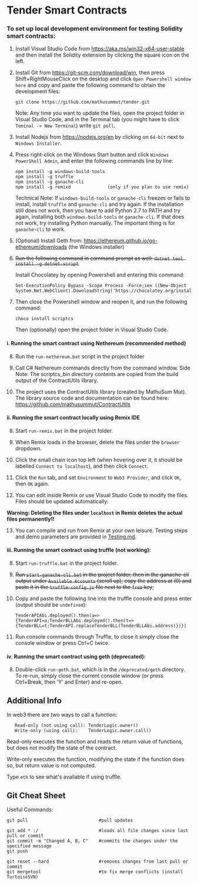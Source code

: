 # Tender Smart Contracts

### To set up local development environment for testing Solidity smart contracts:

1. Install Visual Studio Code from https://aka.ms/win32-x64-user-stable and then install the Solidity extension by clicking the square icon on the left.

2. Install Git from https://git-scm.com/download/win, then press Shift+RightMouseClick on the desktop and click `Open Powershell window here` and copy and paste the following command to obtain the development files:

       git clone https://github.com/mathusummut/tender.git

	Note: Any time you want to update the files, open the project folder in Visual Studio Code, and in the Terminal tab (you might have to click `Teminal -> New Terminal`) write `git pull`.

3. Install Nodejs from https://nodejs.org/en by clicking on `64-bit` next to `Windows Installer`.

4. Press right-click on the Windows Start button and click `Windows PowerShell Admin`, and enter the following commands line by line:

       npm install -g windows-build-tools
       npm install -g truffle
       npm install -g ganache-cli
       npm install -g remixd              (only if you plan to use remix)

	Technical Note: If `windows-build-tools` or `ganache-cli` freezes or fails to install, install `truffle` and `ganache-cli` and try again. If the installation still does not work, then you have to add Python 2.7 to PATH and try again, installing both `windows-build-tools` or `ganache-cli`. If that does not work, try installing Python manually. The important thing is for `ganache-cli` to work.

5. (Optional) Install Geth from: https://ethereum.github.io/go-ethereum/downloads (the Windows installer)

6. ~~Run the following command in command prompt as well: `dotnet tool install -g dotnet-script`~~

    Install Chocolatey by opening Powershell and entering this command:

       Set-ExecutionPolicy Bypass -Scope Process -Force;iex ((New-Object System.Net.WebClient).DownloadString('https://chocolatey.org/install.ps1'))

7. Then close the Powershell window and reopen it, and run the following command:

       choco install scriptcs

	Then (optionally) open the project folder in Visual Studio Code.

#### i. Running the smart contract using Nethereum (recommended method)

8. Run the `run-nethereum.bat` script in the project folder

9. Call C# Nethereum commands directly from the command window. Side Note: The scriptcs_bin directory contents are copied from the build output of the ContractUtils library.

10. The project uses the ContractUtils library (created by MathuSum Mut). The library source code and documentation can be found here: https://github.com/mathusummut/ContractUtils

#### ii. Running the smart contract locally using Remix IDE

8. Start `run-remix.bat` in the project folder.

9. When Remix loads in the browser, delete the files under the `browser` dropdown.

10. Click the small chain icon top left (when hovering over it, it should be labelled `Connect to localhost`), and then click `Connect`.

11. Click the `Run` tab, and set `Environment` to `Web3 Provider`, and click `OK`, then `OK` again.

12. You can edit inside Remix or use Visual Studio Code to modify the files. Files should be updated automatically.

**Warning: Deleting the files under `localhost` in Remix deletes the actual files permanently!!**

13. You can compile and run from Remix at your own leisure. Testing steps and demo parameters are provided in [Testing.md](https://github.com/mathusummut/tender/blob/master/Testing.md).

#### iii. Running the smart contract using truffle (not working):

8. Start `run-truffle.bat` in the project folder.

9. ~~Run `start-ganache-cli.bat` in the project folder, then in the ganache-cli output under `Available Accounts` (scroll up), copy the address at (0) and paste it in the `truffle-config.js` file next to the `from` key~~;

10. Copy and paste the following line into the truffle console and press enter (output should be `undefined`):

        TenderAPIAbi.deployed().then(a=>{TenderAPI=a;TenderBLLAbi.deployed().then(t=>{TenderBLL=t;TenderAPI.replaceTenderBLL(TenderBLLAbi.address)})})

11. Run console commands through Truffle, to close it simply close the console window or press Ctrl+C twice.

#### iv. Running the smart contract using geth (deprecated):

8. Double-click `run-geth.bat`, which is in the `/deprecated/geth` directory. To re-run, simply close the current console window (or press Ctrl+Break, then 'Y' and Enter) and re-open.

## Additional Info

In web3 there are two ways to call a function:

       Read-only (not using call): TenderLogic.owner()
       Write-only (using call):    TenderLogic.owner.call()

Read-only executes the function and reads the return value of functions, but does not modify the state of the contract.

Write-only executes the function, modifying the state if the function does so, but return value is not computed.

Type `eth` to see what's available if using truffle.

## Git Cheat Sheet

Useful Commands:

    git pull                           #pull updates

    git add * :/                       #loads all file changes since last pull or commit
    git commit -m "Changed A, B, C"    #commits the changes under the specified message
    git push

    git reset --hard                   #removes changes from last pull or commit
    git mergetool                      #to fix merge conflicts (install TortoiseSVN)